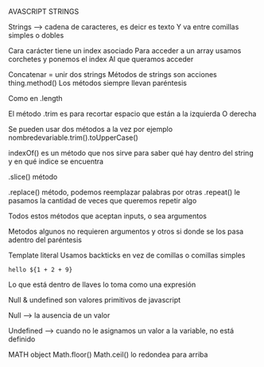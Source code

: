 AVASCRIPT STRINGS

Strings —> cadena de caracteres, es deicr es texto
Y va entre comillas simples o dobles

Cara carácter tiene un index asociado
Para acceder a un array usamos corchetes y ponemos el index
Al que queramos acceder

Concatenar = unir dos strings 
Métodos de strings son acciones 
thing.method() 
Los métodos siempre llevan paréntesis

Como en .length

El método .trim es para recortar espacio que están a la izquierda
O derecha

Se pueden usar dos métodos a la vez por ejemplo 
nombredevariable.trim().toUpperCase()

indexOf() es un método que nos sirve para saber qué hay dentro del string y en qué indice se encuentra

.slice() método

.replace() método, podemos reemplazar palabras por otras
.repeat() le pasamos la cantidad de veces que queremos repetir algo

Todos estos métodos que aceptan inputs, o sea argumentos

Metodos algunos no requieren argumentos y otros si donde se los pasa adentro del paréntesis

Template literal 
Usamos backticks en vez de comillas o comillas simples

`hello ${1 + 2 + 9}`

Lo que está dentro de llaves lo toma como una expresión 

Null & undefined son valores primitivos de javascript 

Null —> la ausencia de un valor

Undefined —> cuando no le asignamos un valor a la variable, no está definido


MATH object 
Math.floor()
Math.ceil() lo redondea para arriba